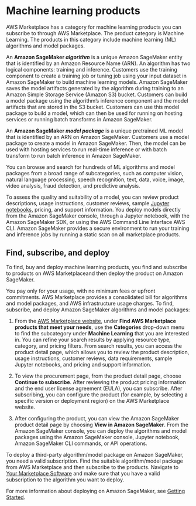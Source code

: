 # Machine learning products<a name="aws-machine-learning-marketplace"></a>

 AWS Marketplace has a category for machine learning products you can subscribe to through AWS Marketplace\. The product category is Machine Learning\. The products in this category include machine learning \(ML\) algorithms and model packages\. 

An **Amazon SageMaker *algorithm*** is a unique Amazon SageMaker entity that is identified by an Amazon Resource Name \(ARN\)\. An algorithm has two logical components: training and inference\. Customers use the training component to create a training job or tuning job using your input dataset in Amazon SageMaker to build machine learning models\. Amazon SageMaker saves the model artifacts generated by the algorithm during training to an Amazon Simple Storage Service \(Amazon S3\) bucket\. Customers can build a model package using the algorithm’s inference component and the model artifacts that are stored in the S3 bucket\. Customers can use this model package to build a model, which can then be used for running on hosting services or running batch transforms in Amazon SageMaker\. 

 An **Amazon SageMaker *model package*** is a unique pretrained ML model that is identified by an ARN on Amazon SageMaker\. Customers use a model package to create a model in Amazon SageMaker\. Then, the model can be used with hosting services to run real\-time inference or with batch transform to run batch inference in Amazon SageMaker\.

 You can browse and search for hundreds of ML algorithms and model packages from a broad range of subcategories, such as computer vision, natural language processing, speech recognition, text, data, voice, image, video analysis, fraud detection, and predictive analysis\. 

 To assess the quality and suitability of a model, you can review product descriptions, usage instructions, customer reviews, sample [Jupyter notebooks](https://docs.aws.amazon.com/sagemaker/latest/dg/nbi.html), pricing, and support information\. You deploy models directly from the Amazon SageMaker console, through a Jupyter notebook, with the Amazon SageMaker SDK, or using the AWS Command Line Interface AWS CLI\. Amazon SageMaker provides a secure environment to run your training and inference jobs by running a static scan on all marketplace products\. 

## Find, subscribe, and deploy<a name="machine-learning-find-subscribe-and-deploy"></a>

To find, buy and deploy machine learning products, you find and subscribe to products on AWS Marketplaceand then deploy the product on Amazon SageMaker\. 

You pay only for your usage, with no minimum fees or upfront commitments\. AWS Marketplace provides a consolidated bill for algorithms and model packages, and AWS infrastructure usage charges\. To find, subscribe, and deploy Amazon SageMaker algorithms and model packages: 

1. From the [AWS Marketplace website](https://aws.amazon.com/marketplace/search/results?page=1&filters=fulfillment_options&fulfillment_options=SAGEMAKER), under **Find AWS Marketplace products that meet your needs**, use the **Categories** drop\-down menu to find the subcategory under **Machine Learning** that you are interested in\. You can refine your search results by applying resource type, category, and pricing filters\. From search results, you can access the product detail page, which allows you to review the product description, usage instructions, customer reviews, data requirements, sample Jupyter notebooks, and pricing and support information\. 

1. To view the procurement page, from the product detail page, choose **Continue to subscribe**\. After reviewing the product pricing information and the end user license agreement \(EULA\), you can subscribe\. After subscribing, you can configure the product \(for example, by selecting a specific version or deployment region\) on the AWS Marketplace website\. 

1. After configuring the product, you can view the Amazon SageMaker product detail page by choosing **View in Amazon SageMaker**\. From the Amazon SageMaker console, you can deploy the algorithms and model packages using the Amazon SageMaker console, Jupyter notebook, Amazon SageMaker CLI commands, or API operations\. 

To deploy a third\-party algorithm/model package on Amazon SageMaker, you need a valid subscription\. Find the suitable algorithm/model package from AWS Marketplace and then subscribe to the products\. Navigate to [Your Marketplace Software](https://aws.amazon.com/marketplace/ai/library?productType=ml&ref_=lbr_tab_ml) and make sure that you have a valid subscription to the algorithm you want to deploy\. 

 For more information about deploying on Amazon SageMaker, see [Getting Started](https://docs.aws.amazon.com/sagemaker/latest/dg/gs.html)\. 